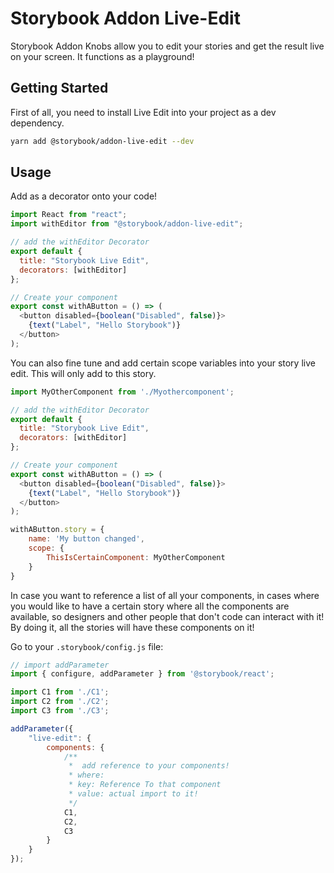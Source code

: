 # Storybook Addon Live-Edit

Storybook Addon Knobs allow you to edit your stories and get the result live on your screen. It functions as a playground!

## Getting Started

First of all, you need to install Live Edit into your project as a dev dependency.

```sh
yarn add @storybook/addon-live-edit --dev
```

## Usage
Add as a decorator onto your code!

```js
import React from "react";
import withEditor from "@storybook/addon-live-edit";

// add the withEditor Decorator
export default {
  title: "Storybook Live Edit",
  decorators: [withEditor]
};

// Create your component
export const withAButton = () => (
  <button disabled={boolean("Disabled", false)}>
    {text("Label", "Hello Storybook")}
  </button>
);
```

You can also fine tune and add certain scope variables into your story live edit. This will only add to this story.

```js
import MyOtherComponent from './Myothercomponent';

// add the withEditor Decorator
export default {
  title: "Storybook Live Edit",
  decorators: [withEditor]
};

// Create your component
export const withAButton = () => (
  <button disabled={boolean("Disabled", false)}>
    {text("Label", "Hello Storybook")}
  </button>
);

withAButton.story = {
	name: 'My button changed',
	scope: {
		ThisIsCertainComponent: MyOtherComponent
	}
}
```

In case you want to reference a list of all your components, in cases where you would like to have a certain story where all the components are available, so designers
and other people that don't code can interact with it! By doing it, all the stories will have these components on it!

Go to your `.storybook/config.js` file: 
```js
// import addParameter
import { configure, addParameter } from '@storybook/react';

import C1 from './C1';
import C2 from './C2';
import C3 from './C3';

addParameter({
	"live-edit": {
		components: {
			/**
			 *  add reference to your components!
			 * where:
			 * key: Reference To that component
			 * value: actual import to it!
			 */
			C1,
			C2,
			C3
		}
	}
});

```
